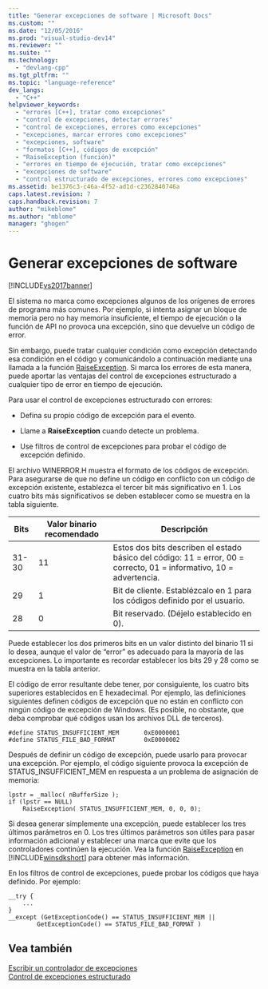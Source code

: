 ```yaml
---
title: "Generar excepciones de software | Microsoft Docs"
ms.custom: ""
ms.date: "12/05/2016"
ms.prod: "visual-studio-dev14"
ms.reviewer: ""
ms.suite: ""
ms.technology: 
  - "devlang-cpp"
ms.tgt_pltfrm: ""
ms.topic: "language-reference"
dev_langs: 
  - "C++"
helpviewer_keywords: 
  - "errores [C++], tratar como excepciones"
  - "control de excepciones, detectar errores"
  - "control de excepciones, errores como excepciones"
  - "excepciones, marcar errores como excepciones"
  - "excepciones, software"
  - "formatos [C++], códigos de excepción"
  - "RaiseException (función)"
  - "errores en tiempo de ejecución, tratar como excepciones"
  - "excepciones de software"
  - "control estructurado de excepciones, errores como excepciones"
ms.assetid: be1376c3-c46a-4f52-ad1d-c2362840746a
caps.latest.revision: 7
caps.handback.revision: 7
author: "mikeblome"
ms.author: "mblome"
manager: "ghogen"
---
```

# Generar excepciones de software
[!INCLUDE[vs2017banner](../assembler/inline/includes/vs2017banner.md)]

El sistema no marca como excepciones algunos de los orígenes de errores de programa más comunes.  Por ejemplo, si intenta asignar un bloque de memoria pero no hay memoria insuficiente, el tiempo de ejecución o la función de API no provoca una excepción, sino que devuelve un código de error.  
  
 Sin embargo, puede tratar cualquier condición como excepción detectando esa condición en el código y comunicándolo a continuación mediante una llamada a la función [RaiseException](http://msdn.microsoft.com/library/windows/desktop/ms680552).  Si marca los errores de esta manera, puede aportar las ventajas del control de excepciones estructurado a cualquier tipo de error en tiempo de ejecución.  
  
 Para usar el control de excepciones estructurado con errores:  
  
-   Defina su propio código de excepción para el evento.  
  
-   Llame a **RaiseException** cuando detecte un problema.  
  
-   Use filtros de control de excepciones para probar el código de excepción definido.  
  
 El archivo WINERROR.H muestra el formato de los códigos de excepción.  Para asegurarse de que no define un código en conflicto con un código de excepción existente, establezca el tercer bit más significativo en 1.  Los cuatro bits más significativos se deben establecer como se muestra en la tabla siguiente.  
  
|Bits|Valor binario recomendado|Descripción|  
|----------|-------------------------------|-----------------|  
|31\-30|11|Estos dos bits describen el estado básico del código: 11 \= error, 00 \= correcto, 01 \= informativo, 10 \= advertencia.|  
|29|1|Bit de cliente.  Establézcalo en 1 para los códigos definido por el usuario.|  
|28|0|Bit reservado. \(Déjelo establecido en 0\).|  
  
 Puede establecer los dos primeros bits en un valor distinto del binario 11 si lo desea, aunque el valor de “error” es adecuado para la mayoría de las excepciones.  Lo importante es recordar establecer los bits 29 y 28 como se muestra en la tabla anterior.  
  
 El código de error resultante debe tener, por consiguiente, los cuatro bits superiores establecidos en E hexadecimal.  Por ejemplo, las definiciones siguientes definen códigos de excepción que no están en conflicto con ningún código de excepción de Windows. \(Es posible, no obstante, que deba comprobar qué códigos usan los archivos DLL de terceros\).  
  
```  
#define STATUS_INSUFFICIENT_MEM       0xE0000001  
#define STATUS_FILE_BAD_FORMAT        0xE0000002  
```  
  
 Después de definir un código de excepción, puede usarlo para provocar una excepción.  Por ejemplo, el código siguiente provoca la excepción de STATUS\_INSUFFICIENT\_MEM en respuesta a un problema de asignación de memoria:  
  
```  
lpstr = _malloc( nBufferSize );  
if (lpstr == NULL)  
    RaiseException( STATUS_INSUFFICIENT_MEM, 0, 0, 0);  
```  
  
 Si desea generar simplemente una excepción, puede establecer los tres últimos parámetros en 0.  Los tres últimos parámetros son útiles para pasar información adicional y establecer una marca que evite que los controladores continúen la ejecución.  Vea la función [RaiseException](http://msdn.microsoft.com/library/windows/desktop/ms680552) en [!INCLUDE[winsdkshort](../atl/reference/includes/winsdkshort_md.md)] para obtener más información.  
  
 En los filtros de control de excepciones, puede probar los códigos que haya definido.  Por ejemplo:  
  
```  
__try {  
    ...  
}  
__except (GetExceptionCode() == STATUS_INSUFFICIENT_MEM ||  
        GetExceptionCode() == STATUS_FILE_BAD_FORMAT )  
```  
  
## Vea también  
 [Escribir un controlador de excepciones](../cpp/writing-an-exception-handler.md)   
 [Control de excepciones estructurado](../cpp/structured-exception-handling-c-cpp.md)